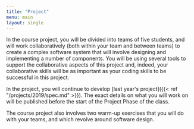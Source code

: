 ```yaml
---
title: "Project"
menu: main
layout: single
---
```


In the course project, you will be divided into teams of five students, and will work collaboratively (both within your team and between teams) to create a complex software system that will involve designing and implementing a number of components. You will be using several tools to support the collaborative aspects of this project and, indeed, your collaborative skills will be as important as your coding skills to be successful in this project.

In the project, you will continue to develop [last year's project]({{< ref "/projects/2019/spec.md" >}}). The exact details on what you will work on will be published before the start of the Project Phase of the class.

The course project also involves two warm-up exercises that you will do with your teams, and which revolve around software design.








